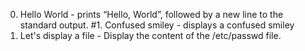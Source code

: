 0. Hello World - prints “Hello, World”, followed by a new line to the standard output.
#1. Confused smiley - displays a confused smiley
2. Let's display a file - Display the content of the /etc/passwd file.
